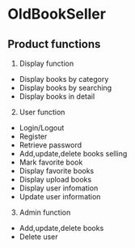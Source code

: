 # OldBookSeller
## Product functions
1. Display function
* Display books by category
* Display books by searching
* Display books in detail
2. User function
* Login/Logout
* Register
* Retrieve password
* Add,update,delete books selling
* Mark favorite book
* Display favorite books
* Display upload books
* Display user infomation
* Update user information
3. Admin function
* Add,update,delete books
* Delete user
